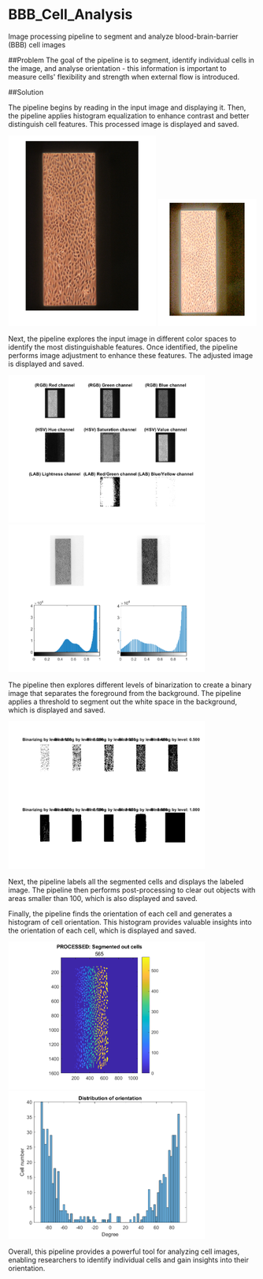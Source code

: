 # BBB_Cell_Analysis
Image processing pipeline to segment and analyze blood-brain-barrier (BBB) cell images

##Problem
The goal of the pipeline is to segment, identify individual cells in the image, and analyse orientation - this information is important to measure cells' flexibility and strength when external flow is introduced. 

##Solution

The pipeline begins by reading in the input image and displaying it. Then, the pipeline applies histogram equalization to enhance contrast and better distinguish cell features. This processed image is displayed and saved.


<img src="figs/FIG_0.png" width="300"> <img src="figs/FIG_1.png" width="200"> 

Next, the pipeline explores the input image in different color spaces to identify the most distinguishable features. Once identified, the pipeline performs image adjustment to enhance these features. The adjusted image is displayed and saved.

<img src="figs/FIG_2.png" width="400"> 
<img src="figs/FIG_3.png" width="400"> 

The pipeline then explores different levels of binarization to create a binary image that separates the foreground from the background. The pipeline applies a threshold to segment out the white space in the background, which is displayed and saved.

<img src="figs/FIG_4.png" width="400"> 

Next, the pipeline labels all the segmented cells and displays the labeled image. The pipeline then performs post-processing to clear out objects with areas smaller than 100, which is also displayed and saved.

Finally, the pipeline finds the orientation of each cell and generates a histogram of cell orientation. This histogram provides valuable insights into the orientation of each cell, which is displayed and saved.

<img src="figs/FIG_7.png" width="400"> <img src="figs/FIG_8.png" width="400"> 


Overall, this pipeline provides a powerful tool for analyzing cell images, enabling researchers to identify individual cells and gain insights into their orientation.
